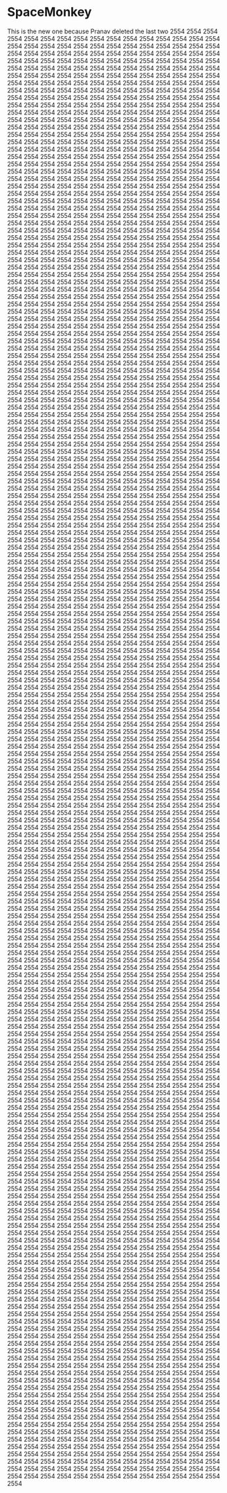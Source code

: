 # SpaceMonkey
This is the new one because Pranav deleted the last two
2554
2554
2554
2554
2554
2554
2554
2554
2554
2554
2554
2554
2554
2554
2554
2554
2554
2554
2554
2554
2554
2554
2554
2554
2554
2554
2554
2554
2554
2554
2554
2554
2554
2554
2554
2554
2554
2554
2554
2554
2554
2554
2554
2554
2554
2554
2554
2554
2554
2554
2554
2554
2554
2554
2554
2554
2554
2554
2554
2554
2554
2554
2554
2554
2554
2554
2554
2554
2554
2554
2554
2554
2554
2554
2554
2554
2554
2554
2554
2554
2554
2554
2554
2554
2554
2554
2554
2554
2554
2554
2554
2554
2554
2554
2554
2554
2554
2554
2554
2554
2554
2554
2554
2554
2554
2554
2554
2554
2554
2554
2554
2554
2554
2554
2554
2554
2554
2554
2554
2554
2554
2554
2554
2554
2554
2554
2554
2554
2554
2554
2554
2554
2554
2554
2554
2554
2554
2554
2554
2554
2554
2554
2554
2554
2554
2554
2554
2554
2554
2554
2554
2554
2554
2554
2554
2554
2554
2554
2554
2554
2554
2554
2554
2554
2554
2554
2554
2554
2554
2554
2554
2554
2554
2554
2554
2554
2554
2554
2554
2554
2554
2554
2554
2554
2554
2554
2554
2554
2554
2554
2554
2554
2554
2554
2554
2554
2554
2554
2554
2554
2554
2554
2554
2554
2554
2554
2554
2554
2554
2554
2554
2554
2554
2554
2554
2554
2554
2554
2554
2554
2554
2554
2554
2554
2554
2554
2554
2554
2554
2554
2554
2554
2554
2554
2554
2554
2554
2554
2554
2554
2554
2554
2554
2554
2554
2554
2554
2554
2554
2554
2554
2554
2554
2554
2554
2554
2554
2554
2554
2554
2554
2554
2554
2554
2554
2554
2554
2554
2554
2554
2554
2554
2554
2554
2554
2554
2554
2554
2554
2554
2554
2554
2554
2554
2554
2554
2554
2554
2554
2554
2554
2554
2554
2554
2554
2554
2554
2554
2554
2554
2554
2554
2554
2554
2554
2554
2554
2554
2554
2554
2554
2554
2554
2554
2554
2554
2554
2554
2554
2554
2554
2554
2554
2554
2554
2554
2554
2554
2554
2554
2554
2554
2554
2554
2554
2554
2554
2554
2554
2554
2554
2554
2554
2554
2554
2554
2554
2554
2554
2554
2554
2554
2554
2554
2554
2554
2554
2554
2554
2554
2554
2554
2554
2554
2554
2554
2554
2554
2554
2554
2554
2554
2554
2554
2554
2554
2554
2554
2554
2554
2554
2554
2554
2554
2554
2554
2554
2554
2554
2554
2554
2554
2554
2554
2554
2554
2554
2554
2554
2554
2554
2554
2554
2554
2554
2554
2554
2554
2554
2554
2554
2554
2554
2554
2554
2554
2554
2554
2554
2554
2554
2554
2554
2554
2554
2554
2554
2554
2554
2554
2554
2554
2554
2554
2554
2554
2554
2554
2554
2554
2554
2554
2554
2554
2554
2554
2554
2554
2554
2554
2554
2554
2554
2554
2554
2554
2554
2554
2554
2554
2554
2554
2554
2554
2554
2554
2554
2554
2554
2554
2554
2554
2554
2554
2554
2554
2554
2554
2554
2554
2554
2554
2554
2554
2554
2554
2554
2554
2554
2554
2554
2554
2554
2554
2554
2554
2554
2554
2554
2554
2554
2554
2554
2554
2554
2554
2554
2554
2554
2554
2554
2554
2554
2554
2554
2554
2554
2554
2554
2554
2554
2554
2554
2554
2554
2554
2554
2554
2554
2554
2554
2554
2554
2554
2554
2554
2554
2554
2554
2554
2554
2554
2554
2554
2554
2554
2554
2554
2554
2554
2554
2554
2554
2554
2554
2554
2554
2554
2554
2554
2554
2554
2554
2554
2554
2554
2554
2554
2554
2554
2554
2554
2554
2554
2554
2554
2554
2554
2554
2554
2554
2554
2554
2554
2554
2554
2554
2554
2554
2554
2554
2554
2554
2554
2554
2554
2554
2554
2554
2554
2554
2554
2554
2554
2554
2554
2554
2554
2554
2554
2554
2554
2554
2554
2554
2554
2554
2554
2554
2554
2554
2554
2554
2554
2554
2554
2554
2554
2554
2554
2554
2554
2554
2554
2554
2554
2554
2554
2554
2554
2554
2554
2554
2554
2554
2554
2554
2554
2554
2554
2554
2554
2554
2554
2554
2554
2554
2554
2554
2554
2554
2554
2554
2554
2554
2554
2554
2554
2554
2554
2554
2554
2554
2554
2554
2554
2554
2554
2554
2554
2554
2554
2554
2554
2554
2554
2554
2554
2554
2554
2554
2554
2554
2554
2554
2554
2554
2554
2554
2554
2554
2554
2554
2554
2554
2554
2554
2554
2554
2554
2554
2554
2554
2554
2554
2554
2554
2554
2554
2554
2554
2554
2554
2554
2554
2554
2554
2554
2554
2554
2554
2554
2554
2554
2554
2554
2554
2554
2554
2554
2554
2554
2554
2554
2554
2554
2554
2554
2554
2554
2554
2554
2554
2554
2554
2554
2554
2554
2554
2554
2554
2554
2554
2554
2554
2554
2554
2554
2554
2554
2554
2554
2554
2554
2554
2554
2554
2554
2554
2554
2554
2554
2554
2554
2554
2554
2554
2554
2554
2554
2554
2554
2554
2554
2554
2554
2554
2554
2554
2554
2554
2554
2554
2554
2554
2554
2554
2554
2554
2554
2554
2554
2554
2554
2554
2554
2554
2554
2554
2554
2554
2554
2554
2554
2554
2554
2554
2554
2554
2554
2554
2554
2554
2554
2554
2554
2554
2554
2554
2554
2554
2554
2554
2554
2554
2554
2554
2554
2554
2554
2554
2554
2554
2554
2554
2554
2554
2554
2554
2554
2554
2554
2554
2554
2554
2554
2554
2554
2554
2554
2554
2554
2554
2554
2554
2554
2554
2554
2554
2554
2554
2554
2554
2554
2554
2554
2554
2554
2554
2554
2554
2554
2554
2554
2554
2554
2554
2554
2554
2554
2554
2554
2554
2554
2554
2554
2554
2554
2554
2554
2554
2554
2554
2554
2554
2554
2554
2554
2554
2554
2554
2554
2554
2554
2554
2554
2554
2554
2554
2554
2554
2554
2554
2554
2554
2554
2554
2554
2554
2554
2554
2554
2554
2554
2554
2554
2554
2554
2554
2554
2554
2554
2554
2554
2554
2554
2554
2554
2554
2554
2554
2554
2554
2554
2554
2554
2554
2554
2554
2554
2554
2554
2554
2554
2554
2554
2554
2554
2554
2554
2554
2554
2554
2554
2554
2554
2554
2554
2554
2554
2554
2554
2554
2554
2554
2554
2554
2554
2554
2554
2554
2554
2554
2554
2554
2554
2554
2554
2554
2554
2554
2554
2554
2554
2554
2554
2554
2554
2554
2554
2554
2554
2554
2554
2554
2554
2554
2554
2554
2554
2554
2554
2554
2554
2554
2554
2554
2554
2554
2554
2554
2554
2554
2554
2554
2554
2554
2554
2554
2554
2554
2554
2554
2554
2554
2554
2554
2554
2554
2554
2554
2554
2554
2554
2554
2554
2554
2554
2554
2554
2554
2554
2554
2554
2554
2554
2554
2554
2554
2554
2554
2554
2554
2554
2554
2554
2554
2554
2554
2554
2554
2554
2554
2554
2554
2554
2554
2554
2554
2554
2554
2554
2554
2554
2554
2554
2554
2554
2554
2554
2554
2554
2554
2554
2554
2554
2554
2554
2554
2554
2554
2554
2554
2554
2554
2554
2554
2554
2554
2554
2554
2554
2554
2554
2554
2554
2554
2554
2554
2554
2554
2554
2554
2554
2554
2554
2554
2554
2554
2554
2554
2554
2554
2554
2554
2554
2554
2554
2554
2554
2554
2554
2554
2554
2554
2554
2554
2554
2554
2554
2554
2554
2554
2554
2554
2554
2554
2554
2554
2554
2554
2554
2554
2554
2554
2554
2554
2554
2554
2554
2554
2554
2554
2554
2554
2554
2554
2554
2554
2554
2554
2554
2554
2554
2554
2554
2554
2554
2554
2554
2554
2554
2554
2554
2554
2554
2554
2554
2554
2554
2554
2554
2554
2554
2554
2554
2554
2554
2554
2554
2554
2554
2554
2554
2554
2554
2554
2554
2554
2554
2554
2554
2554
2554
2554
2554
2554
2554
2554
2554
2554
2554
2554
2554
2554
2554
2554
2554
2554
2554
2554
2554
2554
2554
2554
2554
2554
2554
2554
2554
2554
2554
2554
2554
2554
2554
2554
2554
2554
2554
2554
2554
2554
2554
2554
2554
2554
2554
2554
2554
2554
2554
2554
2554
2554
2554
2554
2554
2554
2554
2554
2554
2554
2554
2554
2554
2554
2554
2554
2554
2554
2554
2554
2554
2554
2554
2554
2554
2554
2554
2554
2554
2554
2554
2554
2554
2554
2554
2554
2554
2554
2554
2554
2554
2554
2554
2554
2554
2554
2554
2554
2554
2554
2554
2554
2554
2554
2554
2554
2554
2554
2554
2554
2554
2554
2554
2554
2554
2554
2554
2554
2554
2554
2554
2554
2554
2554
2554
2554
2554
2554
2554
2554
2554
2554
2554
2554
2554
2554
2554
2554
2554
2554
2554
2554
2554
2554
2554
2554
2554
2554
2554
2554
2554
2554
2554
2554
2554
2554
2554
2554
2554
2554
2554
2554
2554
2554
2554
2554
2554
2554
2554
2554
2554
2554
2554
2554
2554
2554
2554
2554
2554
2554
2554
2554
2554
2554
2554
2554
2554
2554
2554
2554
2554
2554
2554
2554
2554
2554
2554
2554
2554
2554
2554
2554
2554
2554
2554
2554
2554
2554
2554
2554
2554
2554
2554
2554
2554
2554
2554
2554
2554
2554
2554
2554
2554
2554
2554
2554
2554
2554
2554
2554
2554
2554
2554
2554
2554
2554
2554
2554
2554
2554
2554
2554
2554
2554
2554
2554
2554
2554
2554
2554
2554
2554
2554
2554
2554
2554
2554
2554
2554
2554
2554
2554
2554
2554
2554
2554
2554
2554
2554
2554
2554
2554
2554
2554
2554
2554
2554
2554
2554
2554
2554
2554
2554
2554
2554
2554
2554
2554
2554
2554
2554
2554
2554
2554
2554
2554
2554
2554
2554
2554
2554
2554
2554
2554
2554
2554
2554
2554
2554
2554
2554
2554
2554
2554
2554
2554
2554
2554
2554
2554
2554
2554
2554
2554
2554
2554
2554
2554
2554
2554
2554
2554
2554
2554
2554
2554
2554
2554
2554
2554
2554
2554
2554
2554
2554
2554
2554
2554
2554
2554
2554
2554
2554
2554
2554
2554
2554
2554
2554
2554
2554
2554
2554
2554
2554
2554
2554
2554
2554
2554
2554
2554
2554
2554
2554
2554
2554
2554
2554
2554
2554
2554
2554
2554
2554
2554
2554
2554
2554
2554
2554
2554
2554
2554
2554
2554
2554
2554
2554
2554
2554
2554
2554
2554
2554
2554
2554
2554
2554
2554
2554
2554
2554
2554
2554
2554
2554
2554
2554
2554
2554
2554
2554
2554
2554
2554
2554
2554
2554
2554
2554
2554
2554
2554
2554
2554
2554
2554
2554
2554
2554
2554
2554
2554
2554
2554
2554
2554
2554
2554
2554
2554
2554
2554
2554
2554
2554
2554
2554
2554
2554
2554
2554
2554
2554
2554
2554
2554
2554
2554
2554
2554
2554
2554
2554
2554
2554
2554
2554
2554
2554
2554
2554
2554
2554
2554
2554
2554
2554
2554
2554
2554
2554
2554
2554
2554
2554
2554
2554
2554
2554
2554
2554
2554
2554
2554
2554
2554
2554
2554
2554
2554
2554
2554
2554
2554
2554
2554
2554
2554
2554
2554
2554
2554
2554
2554
2554
2554
2554
2554
2554
2554
2554
2554
2554
2554
2554
2554
2554
2554
2554
2554
2554
2554
2554
2554
2554
2554
2554
2554
2554
2554
2554
2554
2554
2554
2554
2554
2554
2554
2554
2554
2554
2554
2554
2554
2554
2554
2554
2554
2554
2554
2554
2554
2554
2554
2554
2554
2554
2554
2554
2554
2554
2554
2554
2554
2554
2554
2554
2554
2554
2554
2554
2554
2554
2554
2554
2554
2554
2554
2554
2554
2554
2554
2554
2554
2554
2554
2554
2554
2554
2554
2554
2554
2554
2554
2554
2554
2554
2554
2554
2554
2554
2554
2554
2554
2554
2554
2554
2554
2554
2554
2554
2554
2554
2554
2554
2554
2554
2554
2554
2554
2554
2554
2554
2554
2554
2554
2554
2554
2554
2554
2554
2554
2554
2554
2554
2554
2554
2554
2554
2554
2554
2554
2554
2554
2554
2554
2554
2554
2554
2554
2554
2554
2554
2554
2554
2554
2554
2554
2554
2554
2554
2554
2554
2554
2554
2554
2554
2554
2554
2554
2554
2554
2554
2554
2554
2554
2554
2554
2554
2554
2554
2554
2554
2554
2554
2554
2554
2554
2554
2554
2554
2554
2554
2554
2554
2554
2554
2554
2554
2554
2554
2554
2554
2554
2554
2554
2554
2554
2554
2554
2554
2554
2554
2554
2554
2554
2554
2554
2554
2554
2554
2554
2554
2554
2554
2554
2554
2554
2554
2554
2554
2554
2554
2554
2554
2554
2554
2554
2554
2554
2554
2554
2554
2554
2554
2554
2554
2554
2554
2554
2554
2554
2554
2554
2554
2554
2554
2554
2554
2554
2554
2554
2554
2554
2554
2554
2554
2554
2554
2554
2554
2554
2554
2554
2554
2554
2554
2554
2554
2554
2554
2554
2554
2554
2554
2554
2554
2554
2554
2554
2554
2554
2554
2554
2554
2554
2554
2554
2554
2554
2554
2554
2554
2554
2554
2554
2554
2554
2554
2554
2554
2554
2554
2554
2554
2554
2554
2554
2554
2554
2554
2554
2554
2554
2554
2554
2554
2554
2554
2554
2554
2554
2554
2554
2554
2554
2554
2554
2554
2554
2554
2554
2554
2554
2554
2554
2554
2554
2554
2554
2554
2554
2554
2554
2554
2554
2554
2554
2554
2554
2554
2554
2554
2554
2554
2554
2554
2554
2554
2554
2554
2554
2554
2554
2554
2554
2554
2554
2554
2554
2554
2554
2554
2554
2554
2554
2554
2554
2554
2554
2554
2554
2554
2554
2554
2554
2554
2554
2554
2554
2554
2554
2554
2554
2554
2554
2554
2554
2554
2554
2554
2554
2554
2554
2554
2554
2554
2554
2554
2554
2554
2554
2554
2554
2554
2554
2554
2554
2554
2554
2554
2554
2554
2554
2554
2554
2554
2554
2554
2554
2554
2554
2554
2554
2554
2554
2554
2554
2554
2554
2554
2554
2554
2554
2554
2554
2554
2554
2554
2554
2554
2554
2554
2554
2554
2554
2554
2554
2554
2554
2554
2554
2554
2554
2554
2554
2554
2554
2554
2554
2554
2554
2554
2554
2554
2554
2554
2554
2554
2554
2554
2554
2554
2554
2554
2554
2554
2554
2554
2554
2554
2554
2554
2554
2554
2554
2554
2554
2554
2554
2554
2554
2554
2554
2554
2554
2554
2554
2554
2554
2554
2554
2554
2554
2554
2554
2554
2554
2554
2554
2554
2554
2554
2554
2554
2554
2554
2554
2554
2554
2554
2554
2554
2554
2554
2554
2554
2554
2554
2554
2554
2554
2554
2554
2554
2554
2554
2554
2554
2554
2554
2554
2554
2554
2554
2554
2554
2554
2554
2554
2554
2554
2554
2554
2554
2554
2554
2554
2554
2554
2554
2554
2554
2554
2554
2554
2554
2554
2554
2554
2554
2554
2554
2554
2554
2554
2554
2554
2554
2554
2554
2554
2554
2554
2554
2554
2554
2554
2554
2554
2554
2554
2554
2554
2554
2554
2554
2554
2554
2554
2554
2554
2554
2554
2554
2554
2554
2554
2554
2554
2554
2554
2554
2554
2554
2554
2554
2554
2554
2554
2554
2554
2554
2554
2554
2554
2554
2554
2554
2554
2554
2554
2554
2554
2554
2554
2554
2554
2554
2554
2554
2554
2554
2554
2554
2554
2554
2554
2554
2554
2554
2554
2554
2554
2554
2554
2554
2554
2554
2554
2554
2554
2554
2554
2554
2554
2554
2554
2554
2554
2554
2554
2554
2554
2554
2554
2554
2554
2554
2554
2554
2554
2554
2554
2554
2554
2554
2554
2554
2554
2554
2554
2554
2554
2554
2554
2554
2554
2554
2554
2554
2554
2554
2554
2554
2554
2554
2554
2554
2554
2554
2554
2554
2554
2554
2554
2554
2554
2554
2554
2554
2554
2554
2554
2554
2554
2554
2554
2554
2554
2554
2554
2554
2554
2554
2554
2554
2554
2554
2554
2554
2554
2554
2554
2554
2554
2554
2554
2554
2554
2554
2554
2554
2554
2554
2554
2554
2554
2554
2554
2554
2554
2554
2554
2554
2554
2554
